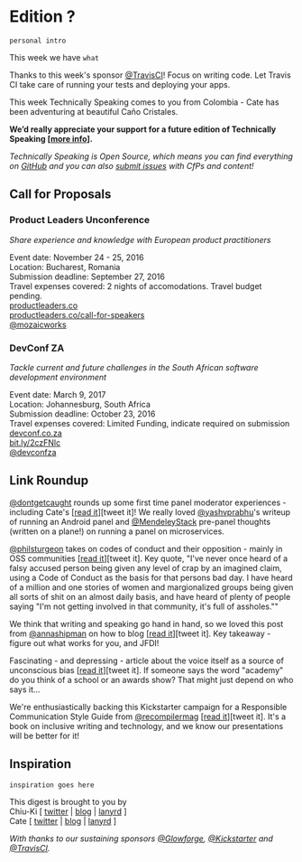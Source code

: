 # Edition ?

`personal intro`

This week we have `what`

Thanks to this week's sponsor [@TravisCI](http://twitter.com/travisci)! Focus on writing code. Let Travis CI take care of running your tests and deploying your apps.

This week Technically Speaking comes to you from Colombia - Cate has been adventuring at beautiful Caño Cristales.

**We’d really appreciate your support for a future edition of Technically Speaking [[more info](http://www.techspeak.email/sponsorship/)].**  

*Technically Speaking is Open Source, which means you can find everything on [GitHub](https://github.com/catehstn/technically-speaking/) and you can also [submit issues](https://github.com/catehstn/technically-speaking/issues/new) with CfPs and content!*  

## Call for Proposals

### Product Leaders Unconference
*Share experience and knowledge with European product practitioners*
 
Event date: November 24 - 25, 2016  
Location: Bucharest, Romania  
Submission deadline: September 27, 2016  
Travel expenses covered: 2 nights of accomodations. Travel budget pending.  
[productleaders.co](http://productleaders.com)  
[productleaders.co/call-for-speakers](http://productleaders.co/call-for-speakers/)  
[@mozaicworks](https://twitter.com/mozaicworks)


### DevConf ZA
*Tackle current and future challenges in the South African software development environment*
 
Event date: March 9, 2017  
Location: Johannesburg, South Africa  
Submission deadline: October 23, 2016  
Travel expenses covered: Limited Funding, indicate required on submission  
[devconf.co.za](http://www.devconf.co.za/)  
[bit.ly/2czFNlc](https://onedrive.live.com/survey?resid=84DD6CE2DA273835!542479&authkey=!AE2eXRJ_96Krfm4)  
[@devconfza](https://twitter.com/devconfza)




## Link Roundup

[@dontgetcaught](http://twitter.com/dontgetcaught) rounds up some first time panel moderator experiences - including Cate's [[read it](http://www.moderatingpanels.com/2016/09/first-time-panel-moderators-share.html)][tweet it]! We really loved [@yashvprabhu](http://twitter.com/yashvprabhu)'s writeup of running an Android panel and [@MendeleyStack](http://twitter.com/MendeleyStack) pre-panel thoughts (written on a plane!) on running a panel on microservices.

[@philsturgeon](http://twitter.com/philsturgeon) takes on codes of conduct and their opposition - mainly in OSS communities [[read it](https://philsturgeon.uk/2016/09/15/codes-of-conduct-maybe-theyre-not-so-bad/)][tweet it]. Key quote, "I've never once heard of a falsy accused person being given any level of crap by an imagined claim, using a Code of Conduct as the basis for that persons bad day. I have heard of a million and one stories of women and margionalized groups being given all sorts of shit on an almost daily basis, and have heard of plenty of people saying "I'm not getting involved in that community, it's full of assholes.""

We think that writing and speaking go hand in hand, so we loved this post from [@annashipman](http://twitter.com/annashipman) on how to blog [[read it](http://www.annashipman.co.uk/jfdi/how-to-blog.html)][tweet it]. Key takeaway - figure out what works for you, and JFDI!

Fascinating - and depressing - article about the voice itself as a source of unconscious bias [[read it](https://www.fastcompany.com/3063218/how-unconscious-bias-is-affecting-our-ability-to-listen)][tweet it]. If someone says the word "academy" do you think of a school or an awards show? That might just depend on who says it...

We're enthusiastically backing this Kickstarter campaign for a Responsible Communication Style Guide from [@recompilermag](http://twitter.com/recompilermag) [[read it](https://recompilermag.com/2016/09/06/introducing-the-responsible-communication-style-guide/)][tweet it]. It's a book on inclusive writing and technology, and we know our presentations will be better for it!

## Inspiration

`inspiration goes here`  


This digest is brought to you by  
Chiu-Ki [ [twitter](https://twitter.com/chiuki) | [blog](http://blog.sqisland.com/) | [lanyrd](http://lanyrd.com/profile/chiuki/) ]  
Cate [ [twitter](https://twitter.com/catehstn) | [blog](http://www.catehuston.com/blog/) | [lanyrd](http://lanyrd.com/profile/catehstn/) ]

*With thanks to our sustaining sponsors [@Glowforge](http://twitter.com/glowforge), [@Kickstarter](http://twitter.com/kickstarter) and [@TravisCI](http://twitter.com/travisci).*
